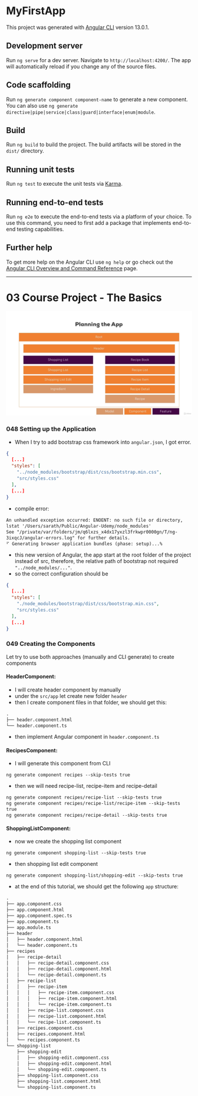 # MyFirstApp

This project was generated with [Angular CLI](https://github.com/angular/angular-cli) version 13.0.1.

## Development server

Run `ng serve` for a dev server. Navigate to `http://localhost:4200/`. The app will automatically reload if you change any of the source files.

## Code scaffolding

Run `ng generate component component-name` to generate a new component. You can also use `ng generate directive|pipe|service|class|guard|interface|enum|module`.

## Build

Run `ng build` to build the project. The build artifacts will be stored in the `dist/` directory.

## Running unit tests

Run `ng test` to execute the unit tests via [Karma](https://karma-runner.github.io).

## Running end-to-end tests

Run `ng e2e` to execute the end-to-end tests via a platform of your choice. To use this command, you need to first add a package that implements end-to-end testing capabilities.

## Further help

To get more help on the Angular CLI use `ng help` or go check out the [Angular CLI Overview and Command Reference](https://angular.io/cli) page.

---

# 03 Course Project - The Basics

![Planning the App](doc-assets/img/planning-the-app.png)

### 048 Setting up the Application

- When I try to add bootstrap css framework into `angular.json`, I got error.

```json
{
  [...]
  "styles": [
    "../node_modules/bootstrap/dist/css/bootstrap.min.css",
    "src/styles.css"
  ],
  [...]
}
```

- compile error:

```shell
An unhandled exception occurred: ENOENT: no such file or directory, lstat '/Users/sarath/Public/Angular-Udemy/node_modules'
See "/private/var/folders/jm/q6lxzs_x4dx17yxzl3frkwpr0000gn/T/ng-3ixqcJ/angular-errors.log" for further details.
⠋ Generating browser application bundles (phase: setup)...%
```

- this new version of Angular, the app start at the root folder of the project instead of src, therefore, the relative path of bootstrap not required `"../node_modules/..."`.
- so the correct configuration should be

```json
{
  [...]
  "styles": [
    "./node_modules/bootstrap/dist/css/bootstrap.min.css",
    "src/styles.css"
  ],
  [...]
}
```

### 049 Creating the Components

Let try to use both approaches (manually and CLI generate) to create components

#### HeaderComponent:
- I will create header component by manually
- under the `src/app` let create new folder `header`
- then I create component files in that folder, we should get this:
```shell
.
├── header.component.html
└── header.component.ts
```
- then implement Angular component in `header.component.ts`

#### RecipesComponent:
- I will generate this component from CLI
```shell
ng generate component recipes --skip-tests true
```
- then we will need recipe-list, recipe-item and recipe-detail
```shell
ng generate component recipes/recipe-list --skip-tests true
ng generate component recipes/recipe-list/recipe-item --skip-tests true
ng generate component recipes/recipe-detail --skip-tests true
```
#### ShoppingListComponent:
- now we create the shopping list component
```shell
ng generate component shopping-list --skip-tests true
```
- then shopping list edit component
```shell
ng generate component shopping-list/shopping-edit --skip-tests true
```
- at the end of this tutorial, we should get the following `app` structure:
```shell
.
├── app.component.css
├── app.component.html
├── app.component.spec.ts
├── app.component.ts
├── app.module.ts
├── header
│   ├── header.component.html
│   └── header.component.ts
├── recipes
│   ├── recipe-detail
│   │   ├── recipe-detail.component.css
│   │   ├── recipe-detail.component.html
│   │   └── recipe-detail.component.ts
│   ├── recipe-list
│   │   ├── recipe-item
│   │   │   ├── recipe-item.component.css
│   │   │   ├── recipe-item.component.html
│   │   │   └── recipe-item.component.ts
│   │   ├── recipe-list.component.css
│   │   ├── recipe-list.component.html
│   │   └── recipe-list.component.ts
│   ├── recipes.component.css
│   ├── recipes.component.html
│   └── recipes.component.ts
└── shopping-list
    ├── shopping-edit
    │   ├── shopping-edit.component.css
    │   ├── shopping-edit.component.html
    │   └── shopping-edit.component.ts
    ├── shopping-list.component.css
    ├── shopping-list.component.html
    └── shopping-list.component.ts

```
